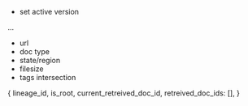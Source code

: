 - set active version

...

- url
- doc type
- state/region
- filesize
- tags intersection

{
lineage_id,
is_root,
current_retreived_doc_id,
retreived_doc_ids: [],
}
